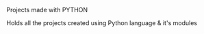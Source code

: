 Projects made with PYTHON


Holds all the projects created using Python language &amp; it's modules
